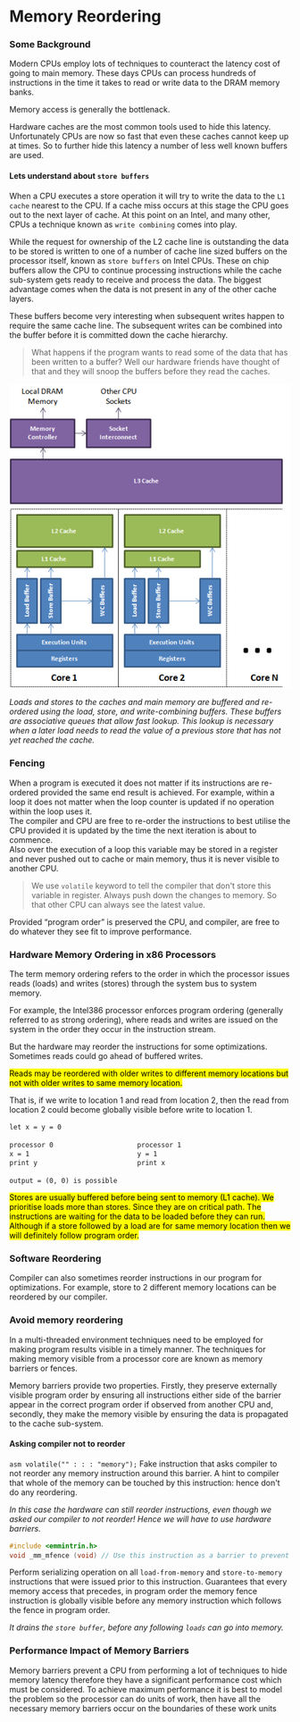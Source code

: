 # Memory Reordering

### Some Background
Modern CPUs employ lots of techniques to counteract the latency cost of going 
to main memory.  These days CPUs can process hundreds of instructions in the 
time it takes to read or write data to the DRAM memory banks.

Memory access is generally the bottlenack.

Hardware caches are the most common tools used to hide this latency.
Unfortunately CPUs are now so fast that even these caches cannot keep up at 
times.  So to further hide this latency a number of less well known buffers 
are used. 

#### Lets understand about `store buffers` 

When a CPU executes a store operation it will try to write the data to the `L1 
cache` nearest to the CPU. If a cache miss occurs at this stage the CPU goes 
out to the next layer of cache. At this point on an Intel, and many other, 
CPUs a technique known as `write combining` comes into play. 

While the request for ownership of the L2 cache line is outstanding the data to 
be stored is written to one of a number of cache line sized buffers on the 
processor itself, known as `store buffers` on Intel CPUs.  These on chip 
buffers allow the CPU to continue processing instructions while the cache 
sub-system gets ready to receive and process the data.  The biggest advantage 
comes when the data is not present in any of the other cache layers.

These buffers become very interesting when subsequent writes happen to require 
the same cache line.  The subsequent writes can be combined into the buffer 
before it is committed down the cache hierarchy.

> What happens if the program wants to read some of the data that has been 
written to a buffer?  Well our hardware friends have thought of that and they 
will snoop the buffers before they read the caches.

![](../assets/store_buffer.png)

*Loads and stores to the caches and main memory are buffered and re-ordered 
using the load, store, and write-combining buffers.  These buffers are 
associative queues that allow fast lookup.  This lookup is necessary when a 
later load needs to read the value of a previous store that has not yet reached 
the cache.*

### Fencing

When a program is executed it does not matter if its instructions are 
re-ordered provided the same end result is achieved. For example, within a loop 
it does not matter when the loop counter is updated if no operation within the 
loop uses it.  
The compiler and CPU are free to re-order the instructions to best utilise the 
CPU provided it is updated by the time the next iteration is about to 
commence.  
Also over the execution of a loop this variable may be stored in a register and 
never pushed out to cache or main memory, thus it is never visible to another 
CPU.

> We use `volatile` keyword to tell the compiler that don't store this variable
in register. Always push down the changes to memory. So that other CPU can 
always see the latest value.

Provided “program order” is preserved the CPU, and compiler, are free to do 
whatever they see fit to improve performance.




### Hardware Memory Ordering in x86 Processors

The term memory ordering refers to the order in which the processor issues 
reads (loads) and writes (stores) through the system bus to system memory.

For example, the Intel386 processor enforces program ordering 
(generally referred to as strong ordering), where reads and writes are issued 
on the system in the order they occur in the instruction stream.

But the hardware may reorder the instructions for some optimizations. Sometimes
reads could go ahead of buffered writes.

<mark> Reads may be reordered with older writes to different memory locations 
but not with older writes to same memory location.</mark>

That is, if we write to location 1 and read from location 2, then the read from
location 2 could become globally visible before write to location 1.

```
let x = y = 0

processor 0                     processor 1
x = 1                           y = 1
print y                         print x

output = (0, 0) is possible
```

<mark> Stores are usually buffered before being sent to memory (L1 cache). We 
prioritise loads more than stores. Since they are on critical path. The instructions
are waiting for the data to be loaded before they can run. 
Although if a store followed by a load are for same memory location then we will
definitely follow program order.</mark>

### Software Reordering
Compiler can also sometimes reorder instructions in our program for optimizations.
For example, store to 2 different memory locations can be reordered by our
compiler.

### Avoid memory reordering
In a multi-threaded environment techniques need to be employed for making 
program results visible in a timely manner.
The techniques for making memory visible from a processor core are known as 
memory barriers or fences.

Memory barriers provide two properties.  Firstly, they preserve externally 
visible program order by ensuring all instructions either side of the barrier 
appear in the correct program order if observed from another CPU and, secondly, 
they make the memory visible by ensuring the data is propagated to the cache 
sub-system.

#### Asking compiler not to reorder
`asm volatile("" : : : "memory");` Fake instruction that asks compiler to not
reorder any memory instruction around this barrier. A hint to compiler that 
whole of the memory can be touched by this instruction: hence don't do any
reordering. 

*In this case the hardware can still reorder instructions, even though we asked
our compiler to not reorder! Hence we will have to use hardware barriers.*

```cpp
#include <emmintrin.h>
void _mm_mfence (void) // Use this instruction as a barrier to prevent re-ordering in the hardware!
```

Perform serializing operation on all `load-from-memory` and `store-to-memory` 
instructions that were issued prior to this instruction. 
Guarantees that every memory access that precedes, in program order the memory 
fence instruction is globally visible before any memory instruction which 
follows the fence in program order.

*It drains the `store buffer`, before any following `loads` can go into memory.*

### Performance Impact of Memory Barriers

Memory barriers prevent a CPU from performing a lot of techniques to hide 
memory latency therefore they have a significant performance cost which must be 
considered.  To achieve maximum performance it is best to model the problem so 
the processor can do units of work, then have all the necessary memory barriers 
occur on the boundaries of these work units


